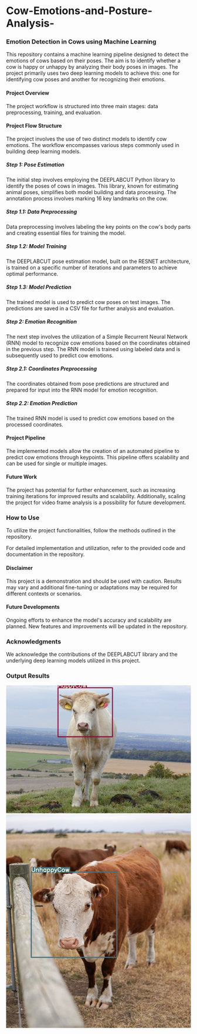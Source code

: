 # Cow-Emotions-and-Posture-Analysis-

### Emotion Detection in Cows using Machine Learning

This repository contains a machine learning pipeline designed to detect the emotions of cows based on their poses. The aim is to identify whether a cow is happy or unhappy by analyzing their body poses in images. The project primarily uses two deep learning models to achieve this: one for identifying cow poses and another for recognizing their emotions.

#### Project Overview
The project workflow is structured into three main stages: data preprocessing, training, and evaluation.

#### Project Flow Structure
The project involves the use of two distinct models to identify cow emotions. The workflow encompasses various steps commonly used in building deep learning models.

##### Step 1: Pose Estimation
The initial step involves employing the DEEPLABCUT Python library to identify the poses of cows in images. This library, known for estimating animal poses, simplifies both model building and data processing. The annotation process involves marking 16 key landmarks on the cow.

##### Step 1.1: Data Preprocessing
Data preprocessing involves labeling the key points on the cow's body parts and creating essential files for training the model.

##### Step 1.2: Model Training
The DEEPLABCUT pose estimation model, built on the RESNET architecture, is trained on a specific number of iterations and parameters to achieve optimal performance.

##### Step 1.3: Model Prediction
The trained model is used to predict cow poses on test images. The predictions are saved in a CSV file for further analysis and evaluation.

##### Step 2: Emotion Recognition
The next step involves the utilization of a Simple Recurrent Neural Network (RNN) model to recognize cow emotions based on the coordinates obtained in the previous step. The RNN model is trained using labeled data and is subsequently used to predict cow emotions.

##### Step 2.1: Coordinates Preprocessing
The coordinates obtained from pose predictions are structured and prepared for input into the RNN model for emotion recognition.

##### Step 2.2: Emotion Prediction
The trained RNN model is used to predict cow emotions based on the processed coordinates.

#### Project Pipeline
The implemented models allow the creation of an automated pipeline to predict cow emotions through keypoints. This pipeline offers scalability and can be used for single or multiple images.

#### Future Work
The project has potential for further enhancement, such as increasing training iterations for improved results and scalability. Additionally, scaling the project for video frame analysis is a possibility for future development.

### How to Use

To utilize the project functionalities, follow the methods outlined in the repository.

For detailed implementation and utilization, refer to the provided code and documentation in the repository.

#### Disclaimer
This project is a demonstration and should be used with caution. Results may vary and additional fine-tuning or adaptations may be required for different contexts or scenarios.

#### Future Developments
Ongoing efforts to enhance the model's accuracy and scalability are planned. New features and improvements will be updated in the repository.

### Acknowledgments
We acknowledge the contributions of the DEEPLABCUT library and the underlying deep learning models utilized in this project.

### Output Results
<img src="WhatsApp Image 2022-12-01 at 1.15.32 AM (1).jpeg" /> <br>
<img src="WhatsApp Image 2022-12-01 at 1.15.31 AM.jpeg" /> <br>

